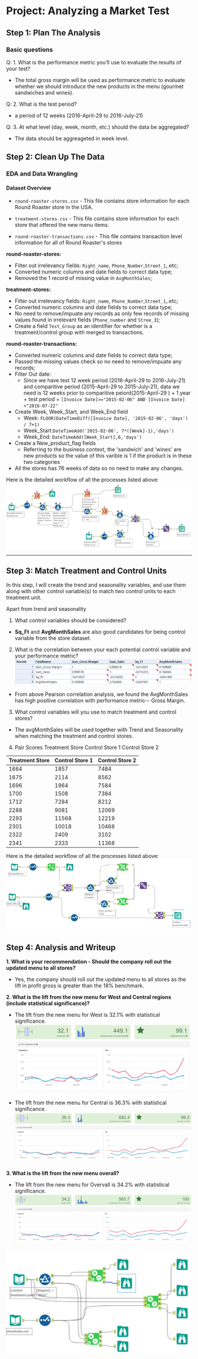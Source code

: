 # Project: Analyzing a Market Test

## Step 1: Plan The Analysis

### Basic questions  
Q:  1.	What is the performance metric you’ll use to evaluate the results of your test?
- The total gross margin will be used as performance metric to evaluate whether we should introduce the new products in the menu (gourmet sandwiches and wines).
  
Q: 2.	What is the test period?
- a period of 12 weeks (2016-April-29 to 2016-July-21) 

Q: 3.	At what level (day, week, month, etc.) should the data be aggregated?
- The data should be aggreageted in week level. 

## Step 2: Clean Up The Data 
### EDA and Data Wrangling 

#### Dataset Overview 
- `round-roaster-stores.csv` - This file contains store information for each Round Roaster store in the USA.

- `treatment-stores.csv` - This file contains store information for each store that offered the new menu items.

- `round-roaster-transactions.csv`  - This file contains transaction level information for all of Round Roaster's stores

**round-roaster-stores:**
- Filter out irrelevancy fields: `Right_name`, `Phone_Number`,`Street_1`,.etc; 
- Converted numeric columns and date fields to correct data type;
- Removed the 1 record of missing value in `AvgMonthSales`;  

**treatment-stores:**
- Filter out irrelevancy fields: `Right_name`, `Phone_Number`,`Street_1`,.etc; 
- Converted numeric columns and date fields to correct data type;
- No need to remove/impuate any records as only few records of missing values found in irrelevant fields (`Phone_number` and `Stree_3`); 
- Create a field `Test_Group` as an identifier for whether is a treatment/control group with merged to transactions. 

**round-roaster-transactions:**
- Converted numeric columns and date fields to correct data type;
- Passed the missing values check so no need to remove/impuate any records; 
- Filter Out date:
  - Since we have test 12 week period (2016-April-29 to 2016-July-21) and comparitive period (2015-April-29 to 2015-July-21), data we need is 
  12 weeks prior to comparitive peiord(2015-April-29 ) + 1 year + test period = `[Invoice Date]>="2015-02-06" AND [Invoice Date]<"2016-07-22"` 
- Create Week, Week_Start, and Week_End field 
  - Week: `FLOOR(DateTimeDiff([Invoice Date], '2015-02-06', 'days') / 7+1)`
  - Week_Start:`DateTimeAdd('2015-02-06', 7*([Week]-1),'days')`
  - Week_End: `DateTimeAdd([Week_Start],6,'days')`
- Create a New_product_flag fields
  - Referring to the business context, the 'sandwich' and 'wines' are new products so the value of this varible is 1 if the product is in these two categories  
- All the stores has 76 weeks of data so no need to make any changes.   

Here is the detailed workflow of all the processes listed above:
![](Ref/data-cleaning-workflow.png)
****
### 


## Step 3: Match Treatment and Control Units
In this step, I will create the trend and seasonality variables, and use them along with other control variable(s) to match two control units to each treatment unit.


Apart from trend and seasonality
1.	What control variables should be considered?
   - **Sq_Ft** and **AvgMonthSales** are also good candidates for being control variable from the store dataset. 
2.	What is the correlation between your each potential control variable and your performance metric?
![](Ref/Pearson.png)
   - From above Pearson correlation analysis, we found the AvgMonthSales has high positive correlation with performance metric-- Gross Margin. 
  
3.	What control variables will you use to match treatment and control stores?
   - The avgMonthSales will be used together with Trend and Seasonality when matching the treatment and control stores.  

4.	Pair Scores 
Treatment Store	Control Store 1	Control Store 2

| Treatment Store | Control Store 1 | Control Store 2 |
|-----------------|-----------------|-----------------|
| 1664            |   1857              |   7484          |
| 1675            | 2114            | 8562            |
| 1696            | 1964            | 7584            |
| 1700            | 1508            | 7384            |
| 1712            | 7284            | 8212            |
| 2288            | 9081            | 12069            |
| 2293            | 11568|12219                     |
| 2301            | 10018|10468                  |
| 2322            |   2409|3102    |
| 2341            |  2333|11368      | 
		

Here is the detailed workflow of all the processes listed above:
![](Ref/control-treatmentworkflow.png)		
		
		
## Step 4: Analysis and Writeup

**1.	What is your recommendation - Should the company roll out the updated menu to all stores?** 
- Yes, the company should roll out the updated menu to all stores as the lift in profit gross is greater than the 18% benchmark. 
  
**2.	What is the lift from the new menu for West and Central regions (include statistical significance)?**
- The lift from the new menu for West is 32.1% with statistical significance. 
  ![](Ref/lift-west.png)


- The lift from the new menu for Central is 36.3% with statistical significance. 
  ![](Ref/lift-central.png)



**3.	What is the lift from the new menu overall?** 
  - The lift from the new menu for Overvall is 34.2% with statistical significance. 
   ![](Ref/lift-overall.png)

![](Ref/testanalysisworkflow.PNG)
